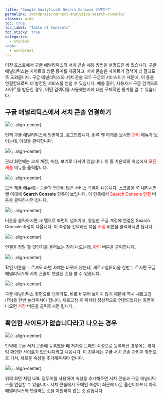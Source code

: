 ```yaml
---
title: "Google Analytics와 Search Console 연결하기"
permalink: /wordpress/connect-analytics-search-console/
classes: wide
toc: true
toc_label: "Table of Contents"
toc_sticky: true
categories:
  - studies
tags:
  - wordpress
---
```


이전 포스트에서 구글 애널리틱스와 서치 콘솔 세팅 방법을 설명드린 바 있습니다. 구글 애널리틱스는 사이트의 방문 통계를 제공하고, 서치 콘솔은 사이트가 검색이 더 잘되도록 도와줍니다. 구글 애널리틱스와 서치 콘솔 모두 구글의 서비스이기 때문에, 이 둘을 연결함으로써 더 발전된 서비스를 받을 수 있습니다. 예를 들어, 사용자가 구글 검색으로 사이트를 방문한 경우, 어떤 검색어를 사용했는지에 대한 구체적인 통계를 알 수 있습니다.

## 구글 애널리틱스에서 서치 콘솔 연결하기

![](https://github.com/JoonsuRyu/images/blob/master/WordPress/014/01.png?raw=true){: .align-center}

먼저 구글 애널리틱스에 방문하고, 로그인합니다. 왼쪽 맨 아래를 보시면 <span style="color:red">관리</span> 메뉴가 보이는데, 이것을 클릭합니다.

![](https://github.com/JoonsuRyu/images/blob/master/WordPress/014/02.png?raw=true){: .align-center}

관리 화면에는 크게 계정, 속성, 보기로 나뉘어 있습니다. 이 중 가운데의 속성에서 <span style="color:red">모든 제품</span> 메뉴를 클릭합니다.

![](https://github.com/JoonsuRyu/images/blob/master/WordPress/014/03.png?raw=true){: .align-center}

모든 제품 메뉴에는 구글과 연관된 많은 서비스 목록이 나옵니다. 스크롤을 쭉 내리시면 맨 아래에 **Search Console** 항목이 보입니다. 이 항목에서 <span style="color:red">Search Console 연결</span> 버튼을 클릭하시면 됩니다.

![](https://github.com/JoonsuRyu/images/blob/master/WordPress/014/04.png?raw=true){: .align-center}

버튼을 클릭하시면 새 탭으로 화면이 넘어가고, 동일한 구글 계정에 연결된 Search Console 속성이 나옵니다. 이 속성을 선택하신 다음 <span style="color:red">저장</span> 버튼을 클릭하시면 됩니다.

![](https://github.com/JoonsuRyu/images/blob/master/WordPress/014/05.png?raw=true){: .align-center}

연결을 정말 할 것인지를 물어보는 창이 나오는데, <span style="color:red">확인</span> 버튼을 클릭합니다.

![](https://github.com/JoonsuRyu/images/blob/master/WordPress/014/06.png?raw=true){: .align-center}

확인 버튼을 누르셔도 화면 자체는 바뀌지 않는데, 새로고침(F5)을 한번 누르시면 구글 애널리틱스와 서치 콘솔이 연결된 것을 볼 수 있습니다.

![](https://github.com/JoonsuRyu/images/blob/master/WordPress/014/07.png?raw=true){: .align-center}

구글 애널리틱스 화면으로 넘어가도, 바로 바뀌어 보이지 않기 때문에 역시 새로고침(F5)을 한번 눌러주셔야 합니다. 새로고침 후 위처럼 정상적으로 연결되었다는 화면이 나오면 <span style="color:red">저장</span> 버튼을 클릭하시면 됩니다.

## 확인한 사이트가 없습니다라고 나오는 경우

![](https://github.com/JoonsuRyu/images/blob/master/WordPress/014/08.png?raw=true){: .align-center}

만약에 구글 서치 콘솔에 등록했을 때 저처럼 도메인 속성으로 등록하신 경우에는 위처럼 확인한 사이트가 없습니다라고 나옵니다. 이 경우에는 구글 서치 콘솔 관리자 화면으로 가서, 새로운 속성을 추가해주셔야 합니다.

![](https://github.com/JoonsuRyu/images/blob/master/WordPress/014/09.png?raw=true){: .align-center}

위의 화면 처럼 URL 접두어를 사용하여 속성을 추가해주면 서치 콘솔과 구글 애널리틱스를 연결할 수 있습니다. 서치 콘솔에서 도메인 속성이 최근에 나온 옵션이다보니 아직 애널리틱스와 연결하는 것을 지원하지 않는 것 같습니다.